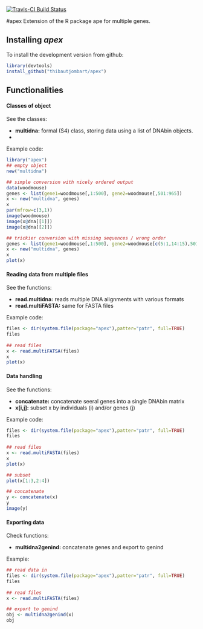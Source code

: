[![Travis-CI Build Status](https://travis-ci.org/thibautjombart/apex.png?branch=master)](https://travis-ci.org/thibautjombart/apex)

#apex
Extension of the R package ape for multiple genes.

Installing *apex*
-------------
To install the development version from github: 
```r
library(devtools)
install_github("thibautjombart/apex")
```

Functionalities
----------------

#### Classes of object

See the classes:
* **multidna:** formal (S4) class, storing data using a list of DNAbin objects.
* 
Example code:
```r
library("apex")
## empty object
new("multidna")

## simple conversion with nicely ordered output
data(woodmouse)
genes <- list(gene1=woodmouse[,1:500], gene2=woodmouse[,501:965])
x <- new("multidna", genes)
x
par(mfrow=c(3,1))
image(woodmouse)
image(x@dna[[1]])
image(x@dna[[2]])

## trickier conversion with missing sequences / wrong order
genes <- list(gene1=woodmouse[,1:500], gene2=woodmouse[c(5:1,14:15),501:965])
x <- new("multidna", genes)
x
plot(x)
```

#### Reading data from multiple files
See the functions:
* **read.multidna:** reads multiple DNA alignments with various formats
* **read.multiFASTA:** same for FASTA files

Example code:
```r
files <- dir(system.file(package="apex"),patter="patr", full=TRUE)
files
     
## read files
x <- read.multiFATSA(files)
x
plot(x)
```



#### Data handling
See the functions:
* **concatenate:** concatenate seeral genes into a single DNAbin matrix 
* **x[i,j]:** subset x by individuals (i) and/or genes (j)

Example code:
```r
files <- dir(system.file(package="apex"),patter="patr", full=TRUE)
files
     
## read files
x <- read.multiFASTA(files)
x
plot(x)

## subset
plot(x[1:3,2:4])

## concatenate
y <- concatenate(x)
y
image(y)
```


#### Exporting data
Check functions:
* **multidna2genind:** concatenate genes and export to genind

Example:
```r
## read data in
files <- dir(system.file(package="apex"),patter="patr", full=TRUE)
files
     
## read files
x <- read.multiFASTA(files)

## export to genind
obj <- multidna2genind(x)
obj
```
